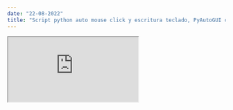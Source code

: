 ```yaml
---
date: "22-08-2022"
title: "Script python auto mouse click y escritura teclado, PyAutoGUI creando AMKpy y dibujando?"
---
```

<iframe src="https://www.youtube.com/embed/QiwhCU8HRBA" allowfullscreen></iframe>

